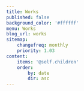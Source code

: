 ```yaml
---
title: Works
published: false
background_color: '#ffffff'
menu: Works
blog_url: works
sitemap:
    changefreq: monthly
    priority: 1.03
content:
    items: '@self.children'
    order:
        by: date
        dir: asc
---
```



